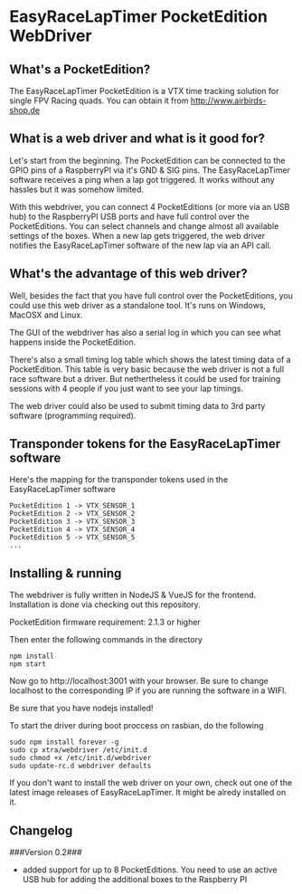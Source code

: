 # EasyRaceLapTimer PocketEdition WebDriver

## What's a PocketEdition?

The EasyRaceLapTimer PocketEdition is a VTX time tracking solution for single FPV Racing quads. You can obtain it from http://www.airbirds-shop.de

## What is a web driver and what is it good for?

Let's start from the beginning. The PocketEdition can be connected to the GPIO pins of a RaspberryPI via
it's GND & SIG pins. The EasyRaceLapTimer software receives a ping when a lap got triggered. It works without
any hassles but it was somehow limited.

With this webdriver, you can connect 4 PocketEditions (or more via an USB hub) to the RaspberryPI USB
ports and have full control over the PocketEditions. You can select channels and change almost all available
settings of the boxes. When a new lap gets triggered, the web driver notifies the EasyRaceLapTimer software
of the new lap via an API call.

## What's the advantage of this web driver?

Well, besides the fact that you have full control over the PocketEditions, you could use this
web driver as a standalone tool. It's runs on Windows, MacOSX and Linux.

The GUI of the webdriver has also a serial log in which you can see what happens inside the PocketEdition.

There's also a small timing log table which shows the latest timing data of a PocketEdition. This table
is very basic because the web driver is not a full race software but a driver. But nethertheless it
could be used for training sessions with 4 people if you just want to see your lap timings.

The web driver could also be used to submit timing data to 3rd party software (programming required).

## Transponder tokens for the EasyRaceLapTimer software

Here's the mapping for the transponder tokens used in the EasyRaceLapTimer software

    PocketEdition 1 -> VTX_SENSOR_1
    PocketEdition 2 -> VTX_SENSOR_2
    PocketEdition 3 -> VTX_SENSOR_3
    PocketEdition 4 -> VTX_SENSOR_4
    PocketEdition 5 -> VTX_SENSOR_5
    ...

## Installing & running

The webdriver is fully written in NodeJS & VueJS for the frontend. Installation is done via checking out this repository.

PocketEdition firmware requirement: 2.1.3 or higher

Then enter the following commands in the directory

    npm install
    npm start

Now go to http://localhost:3001 with your browser. Be sure to change localhost to the corresponding IP if you are running the software in a WIFI.

Be sure that you have nodejs installed!

To start the driver during boot proccess on rasbian, do the following

    sudo npm install forever -g
    sudo cp xtra/webdriver /etc/init.d
    sudo chmod +x /etc/init.d/webdriver
    sudo update-rc.d webdriver defaults

If you don't want to install the web driver on your own, check out one of the latest image releases of EasyRaceLapTimer. It
might be alredy installed on it.

## Changelog

###Version 0.2###

* added support for up to 8 PocketEditions. You need to use an active USB hub for adding the additional boxes to the Raspberry PI
